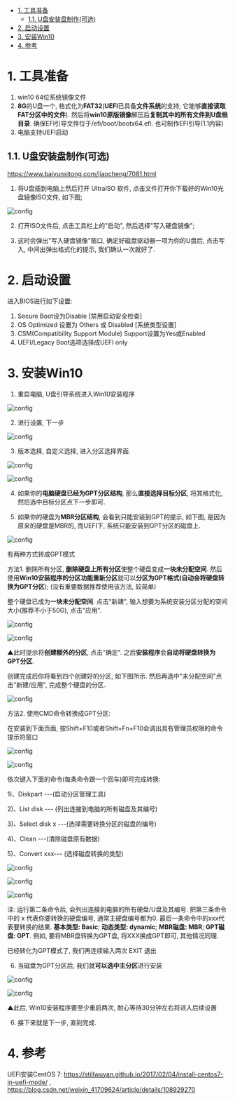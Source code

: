 
<!-- @import "[TOC]" {cmd="toc" depthFrom=1 depthTo=6 orderedList=false} -->

<!-- code_chunk_output -->

- [1. 工具准备](#1-工具准备)
  - [1.1. U盘安装盘制作(可选)](#11-u盘安装盘制作可选)
- [2. 启动设置](#2-启动设置)
- [3. 安装Win10](#3-安装win10)
- [4. 参考](#4-参考)

<!-- /code_chunk_output -->

# 1. 工具准备

1. win10 64位系统镜像文件
2. **8G**的U盘一个, 格式化为**FAT32**(**UEFI**已具备**文件系统**的支持, 它能够**直接读取FAT分区中的文件**). 然后将**win10原版镜像**解压后**复制其中的所有文件到U盘根目录**. 确保EFI引导文件位于/efi/boot/bootx64.efi. 也可制作EFI引导(1.1内容)
3. 电脑支持UEFI启动

## 1.1. U盘安装盘制作(可选)

https://www.baiyunxitong.com/jiaocheng/7081.html

1. 将U盘插到电脑上然后打开 UltraISO 软件, 点击文件打开你下载好的Win10光盘镜像ISO文件, 如下图;

![config](./images/38.png)

2. 打开ISO文件后, 点击工具栏上的"启动", 然后选择"写入硬盘镜像";

3. 这时会弹出"写入硬盘镜像"窗口, 确定好磁盘驱动器一项为你的U盘后, 点击写入, 中间出弹出格式化的提示, 我们确认一次就好了.

# 2. 启动设置

进入BIOS进行如下设置:

1. Secure Boot设为Disable [禁用启动安全检查]
2. OS Optimized 设置为 Others 或 Disabled [系统类型设置]
3. CSM(Compatibility Support Module) Support设置为Yes或Enabled
4. UEFI/Legacy Boot选项选择成UEFI only

# 3. 安装Win10

1. 重启电脑, U盘引导系统进入Win10安装程序

![config](./images/28.png)

2. 进行设置, 下一步

![config](./images/40.png)

3. 版本选择, 自定义选择, 进入分区选择界面.

![config](./images/30.png)

![config](./images/31.png)

4. 如果你的**电脑硬盘已经为GPT分区结构**, 那么**直接选择目标分区**, 将其格式化, 然后选中目标分区点下一步即可.

5. 如果你的硬盘为**MBR分区结构**, 会看到只能安装到GPT的提示, 如下图, 是因为原来的硬盘是MBR的, 而UEFI下, 系统只能安装到GPT分区的磁盘上.

![config](./images/39.png)

有两种方式转成GPT模式

方法1. 删除所有分区, **删除硬盘上所有分区**使整个硬盘变成**一块未分配空间**. 然后使用**Win10安装程序的分区功能重新分区**就可以**分区为GPT格式(自动会将硬盘转换为GPT分区**); (没有重要数据推荐使用该方法, 较简单)

整个硬盘已成为**一块未分配空间**. 点击"新建", 输入想要为系统安装分区分配的空间大小(推荐不小于50G), 点击"应用".

![config](./images/34.png)

![config](./images/35.png)

▲此时提示将**创建额外的分区**, 点击"确定". 之后**安装程序**会**自动将硬盘转换为GPT分区**.

创建完成后你将看到四个创建好的分区, 如下图所示. 然后再选中"未分配空间"点击"新建/应用", 完成整个硬盘的分区.

![config](./images/36.png)

方法2. 使用CMD命令转换成GPT分区:

在安装到下面页面, 按Shift\+F10或者Shift+Fn+F10会调出具有管理员权限的命令提示符窗口

![config](./images/40.png)

![config](./images/29.jpg)

依次键入下面的命令(每条命令跟一个回车)即可完成转换:

1)、Diskpart ---(启动分区管理工具)

2)、List disk --- (列出连接到电脑的所有磁盘及其编号)

3)、Select disk x ---(选择需要转换分区的磁盘的编号)

4)、Clean ---(清除磁盘原有数据)

5)、Convert xxx---  (选择磁盘转换的类型)

![config](./images/32.jpg)

![config](./images/33.jpg)

![config](./images/41.jpg)

注: 运行第二条命令后, 会列出连接到电脑的所有硬盘/U盘及其编号. 把第三条命令中的 x 代表你要转换的硬盘编号, 通常主硬盘编号都为0. 最后一条命令中的xxx代表要转换的结果. **基本类型: Basic**; **动态类型: dynamic**; **MBR磁盘: MBR**; **GPT磁盘: GPT**. 例如, 要将MBR盘转换为GPT盘, 将XXX换成GPT即可, 其他情况同理.

已经转化为GPT模式了, 我们再连续输入两次 EXIT 退出

6. 当磁盘为GPT分区后, 我们就**可以选中主分区**进行安装

![config](./images/36.png)

![config](./images/37.png)

▲此后, Win10安装程序要至少重启两次, 耐心等待30分钟左右将进入后续设置

6. 接下来就是下一步, 直到完成.

# 4. 参考

UEFI安装CentOS 7: https://stillwuyan.github.io/2017/02/04/install-centos7-in-uefi-mode/ , https://blog.csdn.net/weixin_41709624/article/details/108929270
